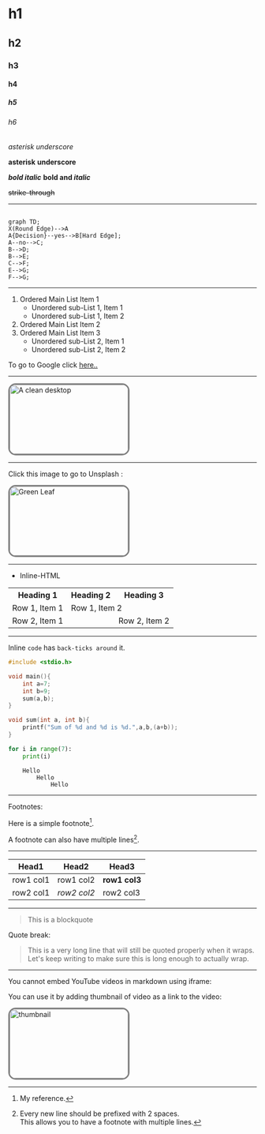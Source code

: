 <!-- Markdown has 6 headings h1 to h6.
Number of prefixed hashtags(#) indicates the order of heading 
Add a space after the hashtags, or else github might not interpret it correctly -->
# h1
## h2
### h3
#### h4
##### h5
###### h6

<!-- A single asterisk or underscore around a string turns it to italic  -->
*asterisk*
_underscore_
<!-- A double asterisk or underscore around a string turns it to bold  -->
**asterisk**
__underscore__
<!-- Combining italics and bold -->
***bold italic***
**bold and *italic***
<!-- Double tildes around a string strikes through it  -->
~~strike-through~~
<!-- Three hyphens create a horizontal ruler -->
---
<!-- Two hashtags create a vertical tab -->
##

<!-- This is a flowchart made using mermaid library of javascript -->
```mermaid
graph TD;
X(Round Edge)-->A
A{Decision}--yes-->B[Hard Edge];
A--no-->C;
B-->D;
B-->E;
C-->F;
E-->G;
F-->G;
```
---

<!-- For ordered list, "mandatory single dot and single space"
For unordered list, "mandatory single plus, minus or asterisk" -->
<!-- For a sub list,three spaces before declaration of type of list is mandatory. -->
<!-- For ordered list, the number doesn't matter; it just has to be a number. Markdown can order it accordingly -->
<!-- Adding comments between list can break it. -->
1. Ordered Main List Item 1
   + Unordered sub-List 1, Item 1
   + Unordered sub-List 1, Item 2
7. Ordered Main List Item 2 
0. Ordered Main List Item 3
   + Unordered sub-List 2, Item 1
   + Unordered sub-List 2, Item 2

<!-- To add an anchor, use [anchor text](url) -->
To go to Google click [here..](https://www.google.com)

---

<!-- To add an image, use ![title text](url) -->
<!-- You cannot edit height and width using markdown, so use inline HTML instead. -->
<!-- ![A clean desktop](https://images.unsplash.com/photo-1691600252552-c39f81792a5f?ixlib=rb-4.0.3&ixid=M3wxMjA3fDB8MHxlZGl0b3JpYWwtZmVlZHwzMHx8fGVufDB8fHx8fA%3D%3D&auto=format&fit=crop&w=500&q=60) -->

<img src="https://images.unsplash.com/photo-1691600252552-c39f81792a5f?ixlib=rb-4.0.3&ixid=M3wxMjA3fDB8MHxlZGl0b3JpYWwtZmVlZHwzMHx8fGVufDB8fHx8fA%3D%3D&auto=format&fit=crop&w=500&q=60" alt="A clean desktop" width=240 height=140 style="border-radius: 15px; border: 3px solid gray">

---

<!-- To add an image as anchor, use [![title text](image url)](url) -->
Click this image to go to Unsplash :


<!-- [![Green leaf](https://images.unsplash.com/photo-1691858019962-303a7094a581?ixlib=rb-4.0.3&ixid=M3wxMjA3fDB8MHxlZGl0b3JpYWwtZmVlZHwzN3x8fGVufDB8fHx8fA%3D%3D&auto=format&fit=crop&w=500&q=60)](https://unsplash.com/) -->
<a href="https://unsplash.com/" target="blank"><img src="https://images.unsplash.com/photo-1691858019962-303a7094a581?ixlib=rb-4.0.3&ixid=M3wxMjA3fDB8MHxlZGl0b3JpYWwtZmVlZHwzN3x8fGVufDB8fHx8fA%3D%3D&auto=format&fit=crop&w=500&q=60" alt="Green Leaf" width=240 height=140 style="border-radius: 15px; border: 3px solid gray"></a>

---

- Inline-HTML
<!-- You can directly write HTML in Markdown, but its not preffered. -->
<table align="center">
<tr>
<th>Heading 1</th>
<th>Heading 2</th>
<th>Heading 3</th>
</tr>
<tr>
<td>Row 1, Item 1</td>
<td colspan=2>Row 1, Item 2</td>
</tr>
<tr>
<td colspan=2>Row 2, Item 1</td>
<td>Row 2, Item 2</td>
</tr>
</table>

---

Inline `code` has `back-ticks around` it.

<!-- Blocks of code are fenced by lines with three back-ticks ``` . After the black-ticks; programming language.
If no language is specified, it works as pre tag of HTML. -->

```c
#include <stdio.h>

void main(){
    int a=7;
    int b=9;
    sum(a,b);
}

void sum(int a, int b){
    printf("Sum of %d and %d is %d.",a,b,(a+b));
}
```

```python
for i in range(7):
    print(i)
```

```
    Hello
        Hello
            Hello
```
---

Footnotes:
<!-- Use [^footnoteName] to create a footnote.
Use [^footnoteName]: "Footnote text" to add the description of footnote. -->

Here is a simple footnote[^1].
[^1]: My reference.

A footnote can also have multiple lines[^name].
[^name]: Every new line should be prefixed with 2 spaces.  
  This allows you to have a footnote with multiple lines.

---

<!-- Two lines after a paragraph create a new paragraph. -->

<!-- There must be at least 3 dashes separating each header cell.
There must be one pipe(|) between each inner cell. -->
Head1 | Head2 | Head3
---|---|---
row1 col1| row1 col2 | **row1 col3**
row2 col1| *row2 col2* | row2 col3

---

<!-- Greater than sign is used to create a block quote -->
>This is a blockquote

Quote break:
>This is a very long line that will still be quoted properly when it wraps. Let's keep writing to make sure this is long enough to actually wrap.

---

You cannot embed YouTube videos in markdown using iframe:


You can use it by adding thumbnail of video as a link to the video:


<a href="https://www.youtube.com/watch?v=Sy-VjLr14pI&ab_channel=DJSANTARIKSH" target="blank"><img alt="thumbnail" src="https://i3.ytimg.com/vi/Sy-VjLr14pI/maxresdefault.jpg" width="240" height="140" style="border-radius: 15px; border: 3px solid gray"></a>